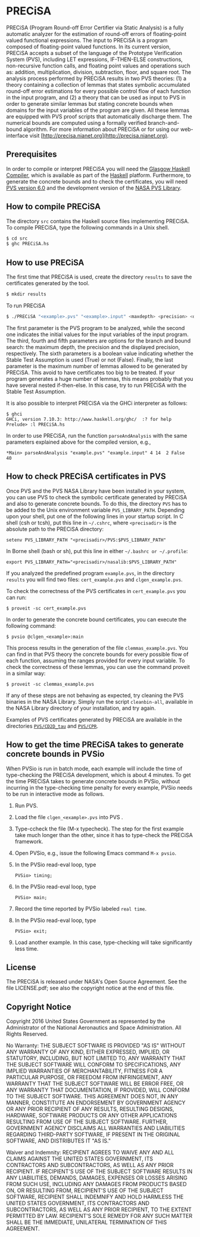 # PRECiSA

PRECiSA (Program Round-off Error Certifier via Static Analysis) is a fully automatic analyzer for the estimation of round-off errors of floating-point valued functional expressions.
The input to PRECiSA is a program composed of floating-point valued functions. In its current version, PRECiSA accepts a subset of the language of the Prototype Verification System (PVS), including LET expressions, IF-THEN-ELSE constructions, non-recursive function calls, and floating point values and operations such as: addition, multiplication, division, subtraction, floor, and square root.
The analysis process performed by PRECiSA results in two PVS theories: (1) a theory containing a collection of lemmas that states symbolic accumulated round-off error estimations for every possible control flow of each function in the input program, and (2) a theory that can be used as input to PVS in order to generate similar lemmas but stating concrete bounds when domains for the input variables of the program are given. All these lemmas are equipped with PVS proof scripts that automatically discharge them. The numerical bounds are computed using a formally verified branch-and-bound algorithm.
For more information about PRECiSA or for using our web-interface visit [http://precisa.nianet.org](http://precisa.nianet.org).

Prerequisites
-------------

In order to compile or interpret PRECiSA you will need the [Glasgow Haskell Compiler](https://www.haskell.org/ghc), which is available as part of the [Haskell](https://www.haskell.org/platform) platform.
Furthermore, to generate the concrete bounds and to check the certificates, you will need [PVS version 6.0](http://pvs.csl.sri.com) and the development version of the [NASA PVS Library](https://github.com/nasa/pvslib).

How to compile PRECiSA
------------------

The directory `src` contains the Haskell source files implementing
PRECiSA. To compile PRECiSA, type the following commands in a Unix shell.

```bash
$ cd src
$ ghc PRECiSA.hs 
```

How to use PRECiSA
------------------

The first time that PRECiSA is used, create the directory `results` to
save the certificates generated by the tool.

```bash 
$ mkdir results 
```

To run PRECiSA 
```bash 
$ ./PRECiSA "<example>.pvs" "<example>.input" <maxdepth> <precision> <displayed-precision> <stable-test-assumption> <maxlemmas>
```

The first parameter is the PVS program to be analyzed, while the second one indicates the initial values for the input variables of the input program.
The third, fourth and fifth parameters are options for the branch and bound search: the maximum depth, the precision and the displayed precision, respectively.
The sixth parameters is a boolean value indicating whether the Stable Test Assumption is used (True) or not (False).
Finally, the last parameter is the maximum number of lemmas allowed to be generated by PRECiSA. This avoid to have certificates too big to be treated. If your program generates a huge number of lemmas, this means probably that you have several nested if-then-else. In this case, try to run PRECiSA with the Stable Test Assumption.

It is also possible to interpret PRECiSA via the GHCi interpreter as follows:

```
$ ghci
GHCi, version 7.10.3: http://www.haskell.org/ghc/  :? for help
Prelude> :l PRECiSA.hs 
```

In order to use PRECiSA, run the function `parseAndAnalysis` with the
same parameters explained above for the compiled version, e.g.,

```
*Main> parseAndAnalysis "example.pvs" "example.input" 4 14  2 False  40
```

How to check PRECiSA certificates in PVS
------------------

Once PVS and the PVS NASA Library have been installed in your system,
you can use PVS to check the symbolic certificate generated by PRECiSA
and also to generate concrete bounds. To do this, the directory `PVS` has to be added to the Unix environment variable
`PVS_LIBRARY_PATH`.  Depending upon your shell, put one of the following lines
in your startup script.  In C shell (csh or tcsh), put this line in
`~/.cshrc`, where `<precisadir>` is the absolute path to the PRECiSA directory:

~~~
setenv PVS_LIBRARY_PATH "<precisadir>/PVS:$PVS_LIBRARY_PATH"
~~~

In Borne shell (bash or sh), put this line in either `~/.bashrc or ~/.profile`:

~~~
export PVS_LIBRARY_PATH="<precisadir>/nasalib:$PVS_LIBRARY_PATH"
~~~

If you analyzed the predefined program `example.pvs`, in the directory `results` you will find two files: `cert_example.pvs` and `clgen_example.pvs`.

To check the correctness of the PVS certificates in `cert_example.pvs` you can run:

```
$ proveit -sc cert_example.pvs
```

In order to generate the concrete bound certificates, you can execute the following command:

```
$ pvsio @clgen_<example>:main
```

This process results in the generation of the file `clemmas_example.pvs`. You can find in that PVS theory the concrete bounds for every possible flow of each function, assuming the ranges provided for every input variable. To check the correctness of these lemmas, you can use the command proveit in a similar way:

```
$ proveit -sc clemmas_example.pvs
```

If any of these steps are not behaving as expected, try cleaning the
PVS binaries in the NASA Library. Simply run the script
`cleanbin-all`, available in the NASA Library directory of your installation, and try again.

Examples of PVS certificates generated by PRECiSA are available in the
directories [`PVS/CD2D_tau`](PVS/CD2D_tau) and [`PVS/CPR`](PVS/CPR/).

How to get the time PRECiSA takes to generate concrete bounds in PVSio
-------

When PVSio is run in batch mode, each example will include the time of
type-checking the PRECiSA development, which is about 4 minutes. To
get the time PRECiSA takes to generate concrete bounds in PVSio,
without incurring in the type-checking time penalty for every example,
PVSio needs to be run in interactive mode as follows.

1. Run PVS.

1. Load the file `clgen_<example>.pvs` into PVS .

1. Type-ccheck the file (M-x typecheck). The step for the first example
 take much longer than the other, since it has to type-check the
 PRECiSA framework.

1. Open PVSio, e.g., issue the following Emacs command `M-x pvsio`.

1. In the PVSio read-eval loop, type 
    ```	
    PVSio> timing;
    ```	

1. In the PVSio read-eval loop, type
    ```	
    PVSio> main;
    ```	

1. Record the time reported by PVSio labeled `real time`.

1. In the PVSio read-eval loop, type
    ```	
    PVSio> exit;
    ```	

1. Load another example. In this case, type-checking will take significantly less time.

License
-------

The PRECiSA is released under NASA's Open Source Agreement. See the file LICENSE.pdf; see also the copyright notice at the end of this file.

Copyright Notice
------------------

Copyright 2016 United States Government as represented by the Administrator of the National Aeronautics and Space Administration. All Rights Reserved.

No Warranty: THE SUBJECT SOFTWARE IS PROVIDED "AS IS" WITHOUT ANY WARRANTY OF ANY KIND, EITHER EXPRESSED, IMPLIED, OR STATUTORY, INCLUDING, BUT NOT LIMITED TO, ANY WARRANTY THAT THE SUBJECT SOFTWARE WILL CONFORM TO SPECIFICATIONS, ANY IMPLIED WARRANTIES OF MERCHANTABILITY, FITNESS FOR A PARTICULAR PURPOSE, OR FREEDOM FROM INFRINGEMENT, ANY WARRANTY THAT THE SUBJECT SOFTWARE WILL BE ERROR FREE, OR ANY WARRANTY THAT DOCUMENTATION, IF PROVIDED, WILL CONFORM TO THE SUBJECT SOFTWARE. THIS AGREEMENT DOES NOT, IN ANY MANNER, CONSTITUTE AN ENDORSEMENT BY GOVERNMENT AGENCY OR ANY PRIOR RECIPIENT OF ANY RESULTS, RESULTING DESIGNS, HARDWARE, SOFTWARE PRODUCTS OR ANY OTHER APPLICATIONS RESULTING FROM USE OF THE SUBJECT SOFTWARE.  FURTHER, GOVERNMENT AGENCY DISCLAIMS ALL WARRANTIES AND LIABILITIES REGARDING THIRD-PARTY SOFTWARE, IF PRESENT IN THE ORIGINAL SOFTWARE, AND DISTRIBUTES IT "AS IS."

Waiver and Indemnity: RECIPIENT AGREES TO WAIVE ANY AND ALL CLAIMS AGAINST THE UNITED STATES GOVERNMENT, ITS CONTRACTORS AND SUBCONTRACTORS, AS WELL AS ANY PRIOR RECIPIENT.  IF RECIPIENT'S USE OF THE SUBJECT SOFTWARE RESULTS IN ANY LIABILITIES, DEMANDS, DAMAGES, EXPENSES OR LOSSES ARISING FROM SUCH USE, INCLUDING ANY DAMAGES FROM PRODUCTS BASED ON, OR RESULTING FROM, RECIPIENT'S USE OF THE SUBJECT SOFTWARE, RECIPIENT SHALL INDEMNIFY AND HOLD HARMLESS THE UNITED STATES GOVERNMENT, ITS CONTRACTORS AND SUBCONTRACTORS, AS WELL AS ANY PRIOR RECIPIENT, TO THE EXTENT PERMITTED BY LAW.  RECIPIENT'S SOLE REMEDY FOR ANY SUCH MATTER SHALL BE THE IMMEDIATE, UNILATERAL TERMINATION OF THIS AGREEMENT.

